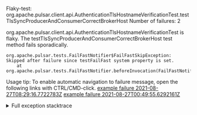         
Flaky-test: org.apache.pulsar.client.api.AuthenticationTlsHostnameVerificationTest.testTlsSyncProducerAndConsumerCorrectBrokerHost
Number of failures: 2

org.apache.pulsar.client.api.AuthenticationTlsHostnameVerificationTest is flaky. The testTlsSyncProducerAndConsumerCorrectBrokerHost test method fails sporadically.

```
org.apache.pulsar.tests.FailFastNotifier$FailFastSkipException: Skipped after failure since testFailFast system property is set.
	at org.apache.pulsar.tests.FailFastNotifier.beforeInvocation(FailFastNotifier.java:88)

```

Usage tip: To enable automatic navigation to failure message, open the following links with CTRL/CMD-click.
[example failure 2021-08-27T08:29:16.7722783Z](https://github.com/apache/pulsar/runs/3441181143?check_suite_focus=true#step:9:1260)
[example failure 2021-08-27T00:49:55.6292161Z](https://github.com/apache/pulsar/runs/3438608157?check_suite_focus=true#step:9:1256)


<details>
<summary>Full exception stacktrace</summary>
<code><pre>
org.apache.pulsar.tests.FailFastNotifier$FailFastSkipException: Skipped after failure since testFailFast system property is set.
	at org.apache.pulsar.tests.FailFastNotifier.beforeInvocation(FailFastNotifier.java:88)

</pre></code>
</details>

